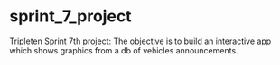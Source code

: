 # sprint_7_project
Tripleten Sprint 7th project: The objective is to build an interactive app which shows graphics from a db of vehicles announcements.
